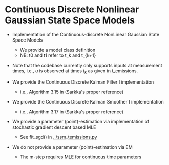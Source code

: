 # Continuous Discrete Nonlinear Gaussian State Space Models

- Implementation of the Continuous-discrete NonLinear Gaussian State Space Models
    - We provide a model class definition
    - NB: t0 and t1 refer to t_k and t_{k+1}

- Note that the codebase currently only supports inputs at measurement times, i.e., $u$ is observed at times $t_k$ as given in t_emissions.
    
- We provide the Continuous Discrete Kalman Filter I implementation
    - i.e., Algorithm 3.15 in (Sarkka's proper reference)

- We provide the Continuous Discrete Kalman Smoother I implementation
    - i.e., Algorithm 3.17 in (Sarkka's proper reference)
    
- We provide a parameter (point)-estimation via  implementation of stochastic gradient descent based MLE
    - See fit_sgd() in [../ssm_temissions.py](../ssm_temissions.py)
    
- We do not provide a parameter (point)-estimation via EM
    - The m-step requires MLE for continuous time parameters


